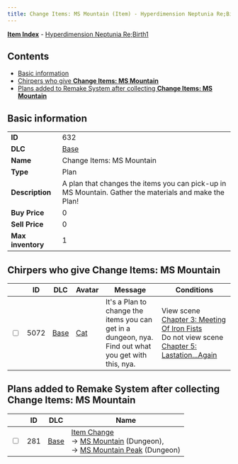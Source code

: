 ```yaml
---
title: Change Items: MS Mountain (Item) - Hyperdimension Neptunia Re;Birth1
---
```


[**Item Index**](/neptunia/rb1/item/index.html) - [Hyperdimension Neptunia Re;Birth1](/neptunia/rb1)

## Contents

- [Basic information](#basic-information)
- [Chirpers who give **Change Items: MS Mountain**](#chirpers-who-give-change-items-ms-mountain)
- [Plans added to Remake System after collecting **Change Items: MS Mountain**](#plans-added-to-remake-system-after-collecting-change-items-ms-mountain)
## Basic information

|   |   |
| -- | -- |
| **ID** | 632 |
| **DLC** | [Base](/neptunia/rb1/dlc/1-base.html) |
| **Name** | Change Items: MS Mountain |
| **Type** | Plan |
| **Description** | A plan that changes the items you can pick-up in MS Mountain. Gather the materials and make the Plan! |
| **Buy Price** | 0 |
| **Sell Price** | 0 |
| **Max inventory** | 1 |


## Chirpers who give **Change Items: MS Mountain**

|    | ID | DLC | Avatar | Message | Conditions |
| -- | -- | --- | ------ | ------- | ---------- |
| <input type="checkbox" id="rb1-chirper-event-1-5072" class="trackbox" /> | 5072 | [Base](/neptunia/rb1/dlc/1-base.html) | [Cat](/neptunia/rb1/undefined/1-226-cat.html) | It's a Plan to change the items you can get in a dungeon, nya.<br />Find out what you get with this, nya. | View scene [Chapter 3: Meeting Of Iron Fists](/neptunia/rb1/scene/1-303-chapter-3-meeting-of-iron-fists.html)<br />Do not view scene [Chapter 5: Lastation...Again](/neptunia/rb1/scene/1-501-chapter-5-lastation-again.html) |


## Plans added to Remake System after collecting **Change Items: MS Mountain**

|    | ID | DLC | Name |
| -- | -- | --- | ---- |
| <input type="checkbox" id="rb1-remake-1-281" class="trackbox" /> | 281 | [Base](/neptunia/rb1/dlc/1-base.html) | [Item Change](/neptunia/rb1/remake/1-281-item-change.html)<br /> → [MS Mountain](/neptunia/rb1/dungeon/1-8-ms-mountain.html) (Dungeon),<br /> → [MS Mountain Peak](/neptunia/rb1/dungeon/1-26-ms-mountain-peak.html) (Dungeon) |
